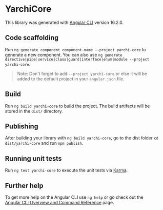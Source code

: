 # YarchiCore

This library was generated with [Angular CLI](https://github.com/angular/angular-cli) version 16.2.0.

## Code scaffolding

Run `ng generate component component-name --project yarchi-core` to generate a new component. You can also use `ng generate directive|pipe|service|class|guard|interface|enum|module --project yarchi-core`.
> Note: Don't forget to add `--project yarchi-core` or else it will be added to the default project in your `angular.json` file. 

## Build

Run `ng build yarchi-core` to build the project. The build artifacts will be stored in the `dist/` directory.

## Publishing

After building your library with `ng build yarchi-core`, go to the dist folder `cd dist/yarchi-core` and run `npm publish`.

## Running unit tests

Run `ng test yarchi-core` to execute the unit tests via [Karma](https://karma-runner.github.io).

## Further help

To get more help on the Angular CLI use `ng help` or go check out the [Angular CLI Overview and Command Reference](https://angular.io/cli) page.
